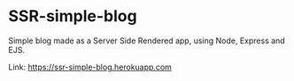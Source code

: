 # SSR-simple-blog

Simple blog made as a Server Side Rendered app, using Node, Express and EJS.

Link: https://ssr-simple-blog.herokuapp.com
